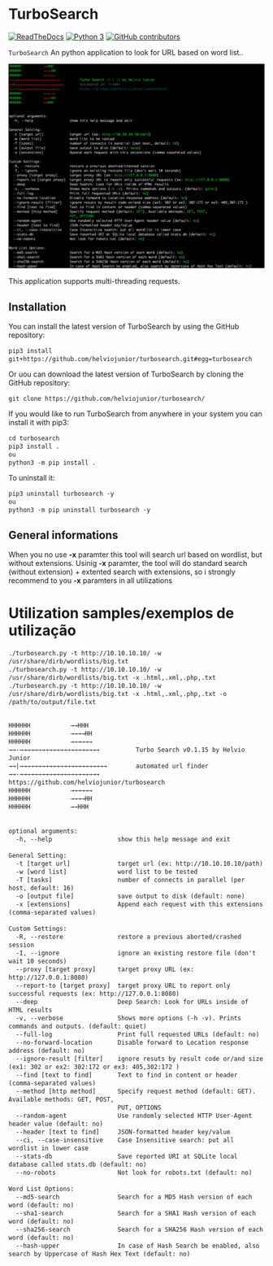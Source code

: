 # TurboSearch #

[![ReadTheDocs](https://readthedocs.org/projects/turbosearch/badge/?version=latest)](https://turbosearch.readthedocs.io/en/latest/) [![Python 3](https://img.shields.io/badge/Python-3-green.svg)](https://github.com/helviojunior/turbosearch) [![GitHub contributors](https://img.shields.io/github/contributors/helviojunior/turbosearch)](https://github.com/helviojunior/turbosearch/graphs/contributors/)

`TurboSearch` An python application to look for URL based on word list.. 

![turbosearch-help](help.jpg)

This application supports multi-threading requests.

## Installation

You can install the latest version of TurboSearch by using the GitHub repository:


```
pip3 install git+https://github.com/helviojunior/turbosearch.git#egg=turbosearch
```



Or uou can download the latest version of TurboSearch by cloning the GitHub repository:

```
git clone https://github.com/helviojunior/turbosearch/
```

If you would like to run TurboSearch from anywhere in your system you can install it with pip3:


```
cd turbosearch
pip3 install .
ou
python3 -m pip install .
```


To uninstall it:


```
pip3 uninstall turbosearch -y
ou
python3 -m pip uninstall turbosearch -y
```


## General informations

When you no use **-x** paramter this tool will search url based on wordlist, but without extensions.
Usinig **-x** paramter, the tool will do standard search (without extension) + extented search with extensions, so i strongly recommend to you **-x** paramters in all utilizations



# Utilization samples/exemplos de utilização
```
./turbosearch.py -t http://10.10.10.10/ -w /usr/share/dirb/wordlists/big.txt
./turbosearch.py -t http://10.10.10.10/ -w /usr/share/dirb/wordlists/big.txt -x .html,.xml,.php,.txt
./turbosearch.py -t http://10.10.10.10/ -w /usr/share/dirb/wordlists/big.txt -x .html,.xml,.php,.txt -o /path/to/output/file.txt

```



```

HHHHHH           →→HHH
HHHHHH           →→→→HH
HHHHHH           →→→→→→
→→-→→→→→→→→→→→→→→→→→→→→→→          Turbo Search v0.1.15 by Helvio Junior
→→|→→→→→→→→→→→→→→→→→→→→→→→→        automated url finder
→→-→→→→→→→→→→→→→→→→→→→→→→          https://github.com/helviojunior/turbosearch
HHHHHH           →→→→→→
HHHHHH           →→→→HH
HHHHHH           →→HHH


optional arguments:
  -h, --help                  show this help message and exit

General Setting:
  -t [target url]             target url (ex: http://10.10.10.10/path)
  -w [word list]              word list to be tested
  -T [tasks]                  number of connects in parallel (per host, default: 16)
  -o [output file]            save output to disk (default: none)
  -x [extensions]             Append each request with this extensions (comma-separated values)

Custom Settings:
  -R, --restore               restore a previous aborted/crashed session
  -I, --ignore                ignore an existing restore file (don't wait 10 seconds)
  --proxy [target proxy]      target proxy URL (ex: http://127.0.0.1:8080)
  --report-to [target proxy]  target proxy URL to report only successful requests (ex: http://127.0.0.1:8080)
  --deep                      Deep Search: Look for URLs inside of HTML results
  -v, --verbose               Shows more options (-h -v). Prints commands and outputs. (default: quiet)
  --full-log                  Print full requested URLs (default: no)
  --no-forward-location       Disable forward to Location response address (default: no)
  --ignore-result [filter]    ignore resuts by result code or/and size (ex1: 302 or ex2: 302:172 or ex3: 405,302:172 )
  --find [text to find]       Text to find in content or header (comma-separated values)
  --method [http method]      Specify request method (default: GET). Available methods: GET, POST,
                              PUT, OPTIONS
  --random-agent              Use randomly selected HTTP User-Agent header value (default: no)
  --header [text to find]     JSON-formatted header key/value
  --ci, --case-insensitive    Case Insensitive search: put all wordlist in lower case
  --stats-db                  Save reported URI at SQLite local database called stats.db (default: no)
  --no-robots                 Not look for robots.txt (default: no)

Word List Options:
  --md5-search                Search for a MD5 Hash version of each word (default: no)
  --sha1-search               Search for a SHA1 Hash version of each word (default: no)
  --sha256-search             Search for a SHA256 Hash version of each word (default: no)
  --hash-upper                In case of Hash Search be enabled, also search by Uppercase of Hash Hex Text (default: no)


```
